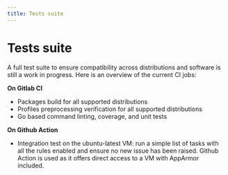 ```yaml
---
title: Tests suite
---
```


# Tests suite

A full test suite to ensure compatibility across distributions and software is still a work in progress. Here is an overview of the current CI jobs:

**On Gitlab CI**

- Packages build for all supported distributions
- Profiles preprocessing verification for all supported distributions
- Go based command linting, coverage, and unit tests

**On Github Action**

- Integration test on the ubuntu-latest VM: run a simple list of tasks with
  all the rules enabled and ensure no new issue has been raised. Github Action
  is used as it offers direct access to a VM with AppArmor included.
